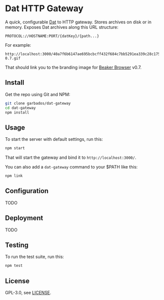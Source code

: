 # Dat HTTP Gateway

A quick, configurable [Dat](https://datproject.org/) to HTTP gateway. Stores archives on disk or in memory. Exposes Dat archives along this URL structure:

```
PROTOCOL://HOSTNAME:PORT/{datKey}/{path...}
```

For example:

```
http://localhost:3000/40a7f6b6147ae695bcbcff432f684c7bb5291ea339c28c1755896cdeb80bd2f9/assets/img/beaker-0.7.gif
```

That should link you to the branding image for [Beaker Browser](https://beakerbrowser.com/) v0.7.

## Install

Get the repo using Git and NPM:

```bash
git clone garbados/dat-gateway
cd dat-gateway
npm install
```

## Usage

To start the server with default settings, run this:

```bash
npm start
```

That will start the gateway and bind it to `http://localhost:3000/`.

You can also add a `dat-gateway` command to your $PATH like this:

```bash
npm link
```

## Configuration

TODO

## Deployment

TODO

## Testing

To run the test suite, run this:

```bash
npm test
```

## License

GPL-3.0, see [LICENSE](./LICENSE).

